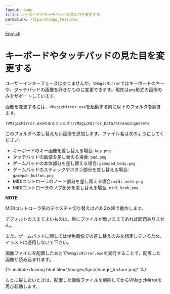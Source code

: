 ```yaml
---
layout: page
title: キーボードやタッチパッドの見た目を変更する
permalink: /tips/change_textures
---
```


[English](../en/tips/change_textures)

# キーボードやタッチパッドの見た目を変更する

ユーザーインターフェースはありませんが、`VMagicMirror`ではキーボードのキーや、タッチパッドの画像を好きなものに変更できます。現在は`png`形式の画像のみをサポートしています。

画像を変更するには、`VMagicMirror.exe`を起動する前に以下のフォルダを開きます。

`(VMagicMirror.exeのあるフォルダ)/VMagicMirror_Data/StreamingAssets`

このフォルダへ差し替えたい画像を追加します。ファイル名は次のようにしてください。

* キーボードのキー画像を差し替える場合: `key.png`
* タッチパッドの画像を差し替える場合: `pad.png`
* ゲームパッドの本体部分を差し替える場合: `gamepad_body.png`
* ゲームパッドのスティックやボタン部分を差し替える場合: `gamepad_button.png`
* MIDIコントローラのノート部分を差し替える場合: `midi_note.png`
* MIDIコントローラのノブ部分を差し替える場合: `midi_knob.png`

<div class="note-area" markdown="1">

**NOTE**

MIDIコントローラ系のテクスチャ切り替えはv1.6.2以降で動作します。

</div>

デフォルトのままでよいものは、単にファイルが無いままであれば問題ありません。

また、ゲームパッドに関しては単色画像での差し替えのみを想定しているため、イラストは適用しないで下さい。

画像ファイルを配置したあとで`VMagicMirror.exe`を実行することで、配置した画像が読み込まれます。

{% include docimg.html file="/images/tips/change_texture.png" %}

もとに戻したいときは、配置した画像ファイルを削除してからVMagicMirrorを再び起動します。
